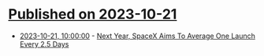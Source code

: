 # [Published on 2023-10-21](index.md)

* [2023-10-21, 10:00:00](https://science.slashdot.org/story/23/10/20/2337211/next-year-spacex-aims-to-average-one-launch-every-25-days?utm_source=rss1.0mainlinkanon&utm_medium=feed) - [Next Year, SpaceX Aims To Average One Launch Every 2.5 Days](https://science.slashdot.org/story/23/10/20/2337211/next-year-spacex-aims-to-average-one-launch-every-25-days?utm_source=rss1.0mainlinkanon&utm_medium=feed)
